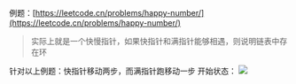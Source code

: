 例题：[https://leetcode.cn/problems/happy-number/](https://leetcode.cn/problems/happy-number/)
> 实际上就是一个快慢指针，如果快指针和满指针能够相遇，则说明链表中存在环

针对以上例题：快指针移动两步，而满指针跑移动一步
开始状态：
![](https://cdn.nlark.com/yuque/0/2022/png/29486774/1671287274695-6acc20b4-7c37-491b-b977-41a6603125c6.png#averageHue=%23faf8f5&clientId=ud0919b0b-8e3b-4&from=paste&id=u150e8e2d&originHeight=824&originWidth=1500&originalType=url&ratio=1&rotation=0&showTitle=false&status=done&style=none&taskId=u0b7ab5ab-5606-4f48-a8d6-05ad3fa3aca&title=)
